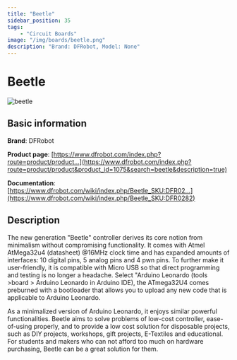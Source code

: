 ```yaml
---
title: "Beetle"
sidebar_position: 35
tags:
    - "Circuit Boards"
image: "/img/boards/beetle.png"
description: "Brand: DFRobot, Model: None"
---
```

# Beetle

![beetle](/img/boards/beetle.png)

## Basic information

**Brand**: DFRobot

**Product page**: [https://www.dfrobot.com/index.php?route=product/product...](https://www.dfrobot.com/index.php?route=product/product&product_id=1075&search=beetle&description=true)

**Documentation**: [https://www.dfrobot.com/wiki/index.php/Beetle_SKU:DFR02...](https://www.dfrobot.com/wiki/index.php/Beetle_SKU:DFR0282)

## Description

The new generation "Beetle" controller derives its core notion from minimalism without compromising functionality\. It comes with Atmel AtMega32u4 \(datasheet\) @16MHz clock time and has expanded amounts of interfaces: 10 digital pins, 5 analog pins and 4 pwn pins\. To further make it user\-friendly, it is compatible with Micro USB so that direct programming and testing is no longer a headache\. Select "Arduino Leonardo \(tools \>board \> Arduino Leonardo in Arduino IDE\), the ATmega32U4 comes preburned with a bootloader that allows you to upload any new code that is applicable to Arduino Leonardo\.



As a minimalized version of Arduino Leonardo, it enjoys similar powerful functionalities\. Beetle aims to solve problems of low\-cost controller, ease\-of\-using properly, and to provide a low cost solution for disposable projects, such as DIY projects, workshops, gift projects, E\-Textiles and educational\. For students and makers who can not afford too much on hardware purchasing, Beetle can be a great solution for them\.

